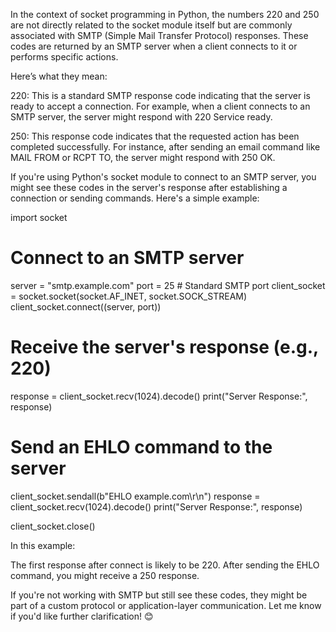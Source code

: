 In the context of socket programming in Python, the numbers 220 and 250 are not directly related to the socket module itself but are commonly associated with SMTP (Simple Mail Transfer Protocol) responses. These codes are returned by an SMTP server when a client connects to it or performs specific actions.

Here’s what they mean:

220: This is a standard SMTP response code indicating that the server is ready to accept a connection. For example, when a client connects to an SMTP server, the server might respond with 220 <domain> Service ready.

250: This response code indicates that the requested action has been completed successfully. For instance, after sending an email command like MAIL FROM or RCPT TO, the server might respond with 250 OK.

If you're using Python's socket module to connect to an SMTP server, you might see these codes in the server's response after establishing a connection or sending commands. Here's a simple example:

import socket

# Connect to an SMTP server
server = "smtp.example.com"
port = 25  # Standard SMTP port
client_socket = socket.socket(socket.AF_INET, socket.SOCK_STREAM)
client_socket.connect((server, port))

# Receive the server's response (e.g., 220)
response = client_socket.recv(1024).decode()
print("Server Response:", response)

# Send an EHLO command to the server
client_socket.sendall(b"EHLO example.com\r\n")
response = client_socket.recv(1024).decode()
print("Server Response:", response)

client_socket.close()


In this example:

The first response after connect is likely to be 220.
After sending the EHLO command, you might receive a 250 response.

If you're not working with SMTP but still see these codes, they might be part of a custom protocol or application-layer communication. Let me know if you'd like further clarification! 😊

